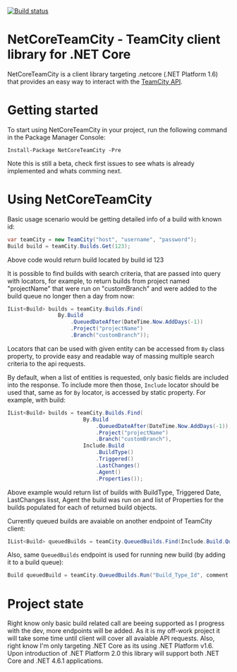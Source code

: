 [![Build status](https://ci.appveyor.com/api/projects/status/wms9wdqb4a109c1h?svg=true)](https://ci.appveyor.com/project/monkey3310/netcore-teamcity-api)
# NetCoreTeamCity - TeamCity client library for .NET Core
NetCoreTeamCity is a client library targeting .netcore (.NET Platform 1.6) that provides an easy
way to interact with the [TeamCity API](https://confluence.jetbrains.com/display/TCD10/REST+API). 

# Getting started
To start using NetCoreTeamCity in your project, run the following command in the Package Manager Console:
```
Install-Package NetCoreTeamCity -Pre
```
Note this is still a beta, check first issues to see whats is already implemented and whats comming next.

# Using NetCoreTeamCity
Basic usage scenario would be getting detailed info of a build with known id:
```csharp
var teamCity = new TeamCity("host", "username", "password");
Build build = teamCity.Builds.Get(123);
```
Above code would return build located by build id 123

It is possible to find builds with search criteria, that are passed into query with locators, for example, to return builds from project named "projectName" that were run on "customBranch" and were added to the build queue no longer then a day from now:
```csharp
IList<Build> builds = teamCity.Builds.Find(
                By.Build
                    .QueuedDateAfter(DateTime.Now.AddDays(-1))
                    .Project("projectName")
                    .Branch("customBranch"));
```
Locators that can be used with given entity can be accessed from `By` class property, to provide easy and readable way of massing multiple search criteria to the api requests.

By default, when a list of entities is requested, only basic fields are included into the response. To include more then those, `Include` locator should be used that, same as for `By` locator, is accessed by static property. For example, with build:
```csharp
IList<Build> builds = teamCity.Builds.Find(
                        By.Build
                            .QueuedDateAfter(DateTime.Now.AddDays(-1)),
                            .Project("projectName")
                            .Branch("customBranch"),
                        Include.Build
                            .BuildType()
                            .Triggered()
                            .LastChanges()
                            .Agent()
                            .Properties());
```
Above example would return list of builds with BuildType, Triggered Date, LastChanges lisst, Agent the build was run on and list of Properties for the builds populated for each of returned build objects.

Currently queued builds are avaiable on another endpoint of TeamCity client:
```csharp
IList<Build> queuedBuilds = teamCity.QueuedBuilds.Find(Include.Build.QueuedDate());
```
Also, same `QueuedBuilds` endpoint is used for running new build (by adding it to a build queue):
```csharp
Build queuedBuild = teamCity.QueuedBuilds.Run("Build_Type_Id", comment: "Test build from API");
```
# Project state

Right know only basic build related call are beeing supported as I progress with the dev, more endpoints will be added. As it is my off-work project it will take some time until client will cover all avaiable API requests.
Also, right know I'm only targeting .NET Core as its using .NET Platform v1.6. Upon introduction of .NET Platform 2.0 this library will support both .NET Core and .NET 4.6.1 applications.
